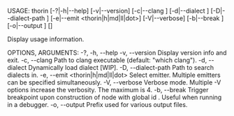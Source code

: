 USAGE:
  thorin [-?|-h|--help] [-v|--version] [-c|--clang <clang>] [-d|--dialect <dialect>] [-D|--dialect-path <path>] [-e|--emit <thorin|h|md|ll|dot>] [-V|--verbose] [-b|--break <gid>] [-o|--output <prefix>] [<file>]

Display usage information.

OPTIONS, ARGUMENTS:
  -?, -h, --help
  -v, --version           Display version info and exit.
  -c, --clang <clang>     Path to clang executable (default: "which clang").
  -d, --dialect <dialect> Dynamically load dialect [WIP].
  -D, --dialect-path <path>
                          Path to search dialects in.
  -e, --emit <thorin|h|md|ll|dot>
                          Select emitter. Multiple emitters can be specified simultaneously.
  -V, --verbose           Verbose mode. Multiple -V options increase the verbosity. The maximum is 4.
  -b, --break <gid>       Trigger breakpoint upon construction of node with global id <gid>. Useful when running in a debugger.
  -o, --output <prefix>   Prefix used for various output files.
